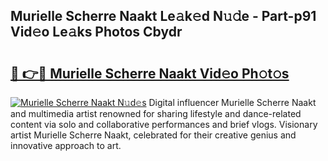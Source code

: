 ## Murielle Scherre Naakt Le𝚊k𝚎d N𝚞𝚍e - Part-p91 Vid𝚎o Le𝚊ks Photos Cbydr

# <h2><a href="http://fb5kqk.evod.top/?m=Murielle+Scherre+Naakt">🔗 👉🔴 Murielle Scherre Naakt Vid𝚎o Ph𝚘t𝚘s</a></h2>

[![Murielle Scherre Naakt N𝚞d𝚎s](https://i.imgur.com/8V9OHl7.gif)](http://fb5kqk.evod.top/?m=Murielle+Scherre+Naakt)
Digital influencer Murielle Scherre Naakt and multimedia artist renowned for sharing lifestyle and dance-related content via solo and collaborative performances and brief vlogs. Visionary artist Murielle Scherre Naakt, celebrated for their creative genius and innovative approach to art. 
